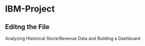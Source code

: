# IBM-Project

## Editng the File

Analyzing Historical Stock/Revenue Data and Building a Dashboard
